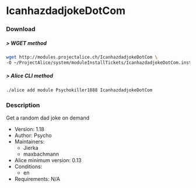 # IcanhazdadjokeDotCom

### Download

##### > WGET method
```bash
wget http://modules.projectalice.ch/IcanhazdadjokeDotCom \
-O ~/ProjectAlice/system/moduleInstallTickets/IcanhazdadjokeDotCom.install
```

##### > Alice CLI method
```bash
./alice add module Psychokiller1888 IcanhazdadjokeDotCom
```

### Description
Get a random dad joke on demand

- Version: 1.18
- Author: Psycho
- Maintainers:
  - Jierka
  - maxbachmann
- Alice minimum version: 0.13
- Conditions:
  - en
- Requirements: N/A
